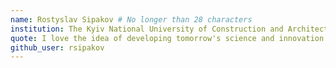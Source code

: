 ```yaml
---
name: Rostyslav Sipakov # No longer than 28 characters
institution: The Kyiv National University of Construction and Architectur 🚩 # no longer than 58 characters
quote: I love the idea of developing tomorrow's science and innovation. # no longer than 100 characters, avoid using quotes(") to guarantee the format remains the same.
github_user: rsipakov
---
```

